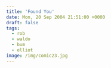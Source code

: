 ```yaml
---
title: 'Found You'
date: Mon, 20 Sep 2004 21:51:00 +0000
draft: false
tags:
  - rob
  - waldo
  - bum
  - elliot
image: /img/comic23.jpg
---
```


